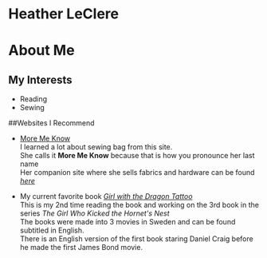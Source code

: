 # Heather LeClere 
 
# About Me  

## My Interests  
* Reading  
* Sewing  



##Websites I Recommend  
* [More Me Know](https://www.youtube.com/@LaurenMormino)    
 I learned a lot about sewing bag from this site.  
 She calls it **More Me Know** because that is how you pronounce her last name  
 Her companion site where she sells fabrics and hardware can be found [_here_](https://moremeknow.com/)    

* My current favorite book [_Girl with the Dragon Tattoo_](https://www.amazon.com/Girl-with-Dragon-Tattoo-audiobook/dp/B001G8MA4O/ref=sr_1_3?crid=1BB56G4JAGMZS&dib=eyJ2IjoiMSJ9.-i4P7ArtSzfQZ5cvpXSG2WwJ_5jpO1VVTaTst2PdApXO0YeyEtkPt1X3fOh-FgLAoFwkGwnFW6OE5N8AR5T_jg5qhLFbATjKqjX0o1_mdz07esbHSDcpMHsXDG6hN9mWSY-fWclRn-YGMEuTWDjHk9SuX0-RdZWahOP6mm8qgCdBp5iXgpb_zINBOjibNkfPnIwD0qSEbZvHNn30IHk__fiP2w8uhZbV8TFLGbc5ZVE.NhcWzbcRNcCOqYeXPxb2xQjUmcT_v9yA-vERfj4AbLw&dib_tag=se&keywords=girl+with+dragon+tattoo&qid=1737678911&sprefix=girl+with+dragon%2Caps%2C120&sr=8-3)    
 This is my 2nd time reading the book and working on the 3rd book in the series _The Girl Who Kicked the Hornet's Nest_  
 The books were made into 3 movies in Sweden and can be found subtitled in English.  
 There is an English version of the first book staring Daniel Craig before he made the first James Bond movie.



